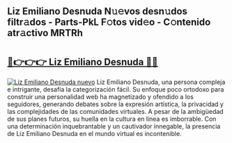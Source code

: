 ## Liz Emiliano Desnuda N𝚞𝚎vos desn𝚞dos filtr𝚊dos - Parts-PkL F𝚘tos vid𝚎o - C𝚘ntenido atr𝚊ctivo MRTRh

# <h2><a href="http://mb3pcmx.tromn.icu/?c=Liz+Emiliano+Desnuda">🔗👉👉👉 Liz Emiliano Desnuda 🔗🔗</a></h2>

[![Liz Emiliano Desnuda nuevo](https://i.imgur.com/pEAQMta.gif)](http://mb3pcmx.tromn.icu/?c=Liz+Emiliano+Desnuda)
Liz Emiliano Desnuda, una persona compleja e intrigante, desafía la categorización fácil. Su enfoque poco ortodoxo para construir una personalidad web ha magnetizado y ofendido a los seguidores, generando debates sobre la expresión artística, la privacidad y las complejidades de las comunidades virtuales. A pesar de la ambigüedad de sus planes futuros, su huella en la cultura en línea es imborrable. Con una determinación inquebrantable y un cautivador innegable, la presencia de Liz Emiliano Desnuda en el mundo virtual es incontenible.
